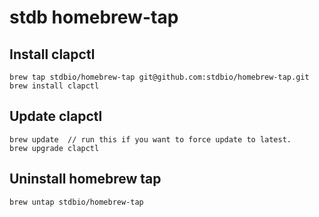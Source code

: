 # stdb homebrew-tap

## Install clapctl

```
brew tap stdbio/homebrew-tap git@github.com:stdbio/homebrew-tap.git
brew install clapctl
```

## Update clapctl

```
brew update  // run this if you want to force update to latest.
brew upgrade clapctl
```


## Uninstall homebrew tap

```
brew untap stdbio/homebrew-tap
```
